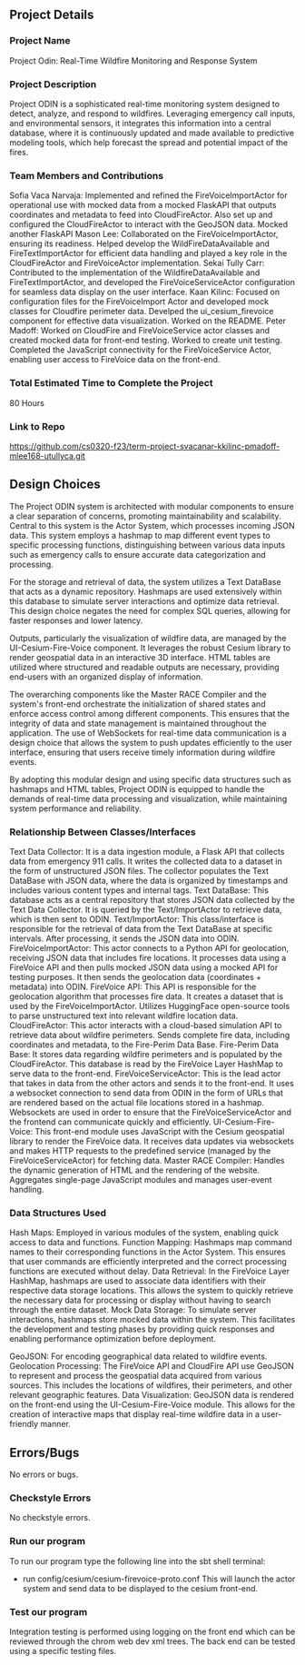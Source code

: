 ## Project Details

### Project Name
Project Odin: Real-Time Wildfire Monitoring and Response System

### Project Description
Project ODIN is a sophisticated real-time monitoring system designed to detect, analyze, and respond to wildfires. Leveraging emergency call inputs, and environmental sensors, it integrates this information into a central database, where it is continuously updated and made available to predictive modeling tools, which help forecast the spread and potential impact of the fires.

### Team Members and Contributions
Sofia Vaca Narvaja: Implemented and refined the FireVoiceImportActor for operational use with mocked data from a mocked  FlaskAPI that outputs coordinates and metadata to feed into CloudFireActor. Also set up and configured the CloudFireActor to interact with the GeoJSON data. Mocked another FlaskAPI
Mason Lee: Collaborated on the FireVoiceImportActor, ensuring its readiness. Helped develop the WildFireDataAvailable and FireTextImportActor for efficient data handling and played a key role in the CloudFireActor and FireVoiceActor implementation.
Sekai Tully Carr: Contributed to the implementation of the WildfireDataAvailable and FireTextImportActor, and developed the FireVoiceServiceActor configuration for seamless data display on the user interface.
Kaan Kilinc: Focused on configuration files for the FireVoiceImport Actor and developed mock classes for Cloudfire perimeter data. Develped the ui_cesium_firevoice component for effective data visualization. Worked on the README.
Peter Madoff: Worked on CloudFire and FireVoiceService actor classes and created mocked data for front-end testing. Worked to create unit testing. Completed the JavaScript connectivity for the FireVoiceService Actor, enabling user access to FireVoice data on the front-end.



### Total Estimated Time to Complete the Project
80 Hours

### Link to Repo
https://github.com/cs0320-f23/term-project-svacanar-kkilinc-pmadoff-mlee168-utullyca.git


## Design Choices
The Project ODIN system is architected with modular components to ensure a clear separation of concerns, promoting maintainability and scalability. Central to this system is the Actor System, which processes incoming JSON data. This system employs a hashmap to map different event types to specific processing functions, distinguishing between various data inputs such as emergency calls to ensure accurate data categorization and processing.

For the storage and retrieval of data, the system utilizes a Text DataBase that acts as a dynamic repository. Hashmaps are used extensively within this database to simulate server interactions and optimize data retrieval. This design choice negates the need for complex SQL queries, allowing for faster responses and lower latency.

Outputs, particularly the visualization of wildfire data, are managed by the UI-Cesium-Fire-Voice component. It leverages the robust Cesium library to render geospatial data in an interactive 3D interface. HTML tables are utilized where structured and readable outputs are necessary, providing end-users with an organized display of information.

The overarching components like the Master RACE Compiler and the system's front-end orchestrate the initialization of shared states and enforce access control among different components. This ensures that the integrity of data and state management is maintained throughout the application. The use of WebSockets for real-time data communication is a design choice that allows the system to push updates efficiently to the user interface, ensuring that users receive timely information during wildfire events.

By adopting this modular design and using specific data structures such as hashmaps and HTML tables, Project ODIN is equipped to handle the demands of real-time data processing and visualization, while maintaining system performance and reliability.

### Relationship Between Classes/Interfaces

Text Data Collector:
It is a data ingestion module, a Flask API that collects data from emergency 911 calls.
It writes the collected data to a dataset in the form of unstructured JSON files.
The collector populates the Text DataBase with JSON data, where the data is organized by timestamps and includes various content types and internal tags.
Text DataBase:
This database acts as a central repository that stores JSON data collected by the Text Data Collector.
It is queried by the Text/ImportActor to retrieve data, which is then sent to ODIN.
Text/ImportActor:
This class/interface is responsible for the retrieval of data from the Text DataBase at specific intervals.
After processing, it sends the JSON data into ODIN.
FireVoiceImportActor:
This actor connects to a Python API for geolocation, receiving JSON data that includes fire locations.
It processes data using a FireVoice API and then pulls mocked JSON data using a mocked API for testing purposes.
It then sends the geolocation data (coordinates + metadata) into ODIN.
FireVoice API:
This API is responsible for the geolocation algorithm that processes fire data.
It creates a dataset that is used by the FireVoiceImportActor.
Utilizes HuggingFace open-source tools to parse unstructured text into relevant wildfire location data.
CloudFireActor:
This actor interacts with a cloud-based simulation API to retrieve data about wildfire perimeters.
Sends complete fire data, including coordinates and metadata, to the Fire-Perim Data Base.
Fire-Perim Data Base:
It stores data regarding wildfire perimeters and is populated by the CloudFireActor.
This database is read by the FireVoice Layer HashMap to serve data to the front-end.
FireVoiceServiceActor:
This is the lead actor that takes in data from the other actors and sends it to the front-end.
It uses a websocket connection to send data from ODIN in the form of URLs that are rendered based on the actual file locations stored in a hashmap.
Websockets are used in order to ensure that the FireVoiceServiceActor and the frontend can communicate quickly and efficiently.
UI-Cesium-Fire-Voice:
This front-end module uses JavaScript with the Cesium geospatial library to render the FireVoice data.
It receives data updates via websockets and makes HTTP requests to the predefined service (managed by the FireVoiceServiceActor) for fetching data.
Master RACE Compiler:
Handles the dynamic generation of HTML and the rendering of the website.
Aggregates single-page JavaScript modules and manages user-event handling.


### Data Structures Used

Hash Maps: Employed in various modules of the system, enabling quick access to data and functions.
Function Mapping: Hashmaps map command names to their corresponding functions in the Actor System. This ensures that user commands are efficiently interpreted and the correct processing functions are executed without delay.
Data Retrieval: In the FireVoice Layer HashMap, hashmaps are used to associate data identifiers with their respective data storage locations. This allows the system to quickly retrieve the necessary data for processing or display without having to search through the entire dataset.
Mock Data Storage: To simulate server interactions, hashmaps store mocked data within the system. This facilitates the development and testing phases by providing quick responses and enabling performance optimization before deployment.

GeoJSON: For encoding geographical data related to wildfire events.
Geolocation Processing: The FireVoice API and CloudFire API use GeoJSON to represent and process the geospatial data acquired from various sources. This includes the locations of wildfires, their perimeters, and other relevant geographic features.
Data Visualization: GeoJSON data is rendered on the front-end using the UI-Cesium-Fire-Voice module. This allows for the creation of interactive maps that display real-time wildfire data in a user-friendly manner.



## Errors/Bugs
No errors or bugs.
### Checkstyle Errors
No checkstyle errors.


### Run our program
To run our program type the following line into the sbt shell terminal:
- run config/cesium/cesium-firevoice-proto.conf
This will launch the actor system and send data to be displayed to the cesium front-end.

### Test our program
Integration testing is performed using logging on the front end which can be reviewed through the chrom web dev xml trees. 
The back end can be tested using a specific testing files.

